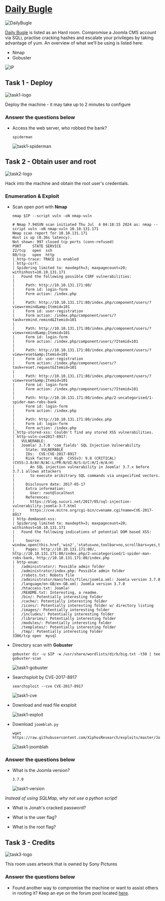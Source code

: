 # [Daily Bugle](https://tryhackme.com/r/room/dailybugle)

![DailyBugle](./images/DailyBugle.png)

[Daily Bugle](https://tryhackme.com/r/room/dailybugle) is listed as an Hard room. Compromise a Joomla CMS account via SQLi, practise cracking hashes and escalate your privileges by taking advantage of yum. An overview of what we’ll be using is listed here:

* Nmap
* Gobuster

![IP](./images/IP.png)

## Task 1 - Deploy

![task1-logo](./images/task1-logo.png)

Deploy the machine - it may take up to 2 minutes to configure

### Answer the questions below

* Access the web server, who robbed the bank?

	`spiderman`

	![task1-spiderman](./images/task1-spiderman.png)

## Task 2 - Obtain user and root

![task2-logo](./images/task2-logo.png)

Hack into the machine and obtain the root user's credentials.

### Enumeration & Exploit

* Scan open port with **Nmap**

	```
	nmap $IP --script vuln -oN nmap-vuln
	```

	```
	# Nmap 7.94SVN scan initiated Thu Jul  4 04:18:15 2024 as: nmap --script vuln -oN nmap-vuln 10.10.131.171
	Nmap scan report for 10.10.131.171
	Host is up (0.36s latency).
	Not shown: 997 closed tcp ports (conn-refused)
	PORT     STATE SERVICE
	22/tcp   open  ssh
	80/tcp   open  http
	|_http-trace: TRACE is enabled
	| http-csrf: 
	| Spidering limited to: maxdepth=3; maxpagecount=20; withinhost=10.10.131.171
	|   Found the following possible CSRF vulnerabilities: 
	|     
	|     Path: http://10.10.131.171:80/
	|     Form id: login-form
	|     Form action: /index.php
	|     
	|     Path: http://10.10.131.171:80/index.php/component/users/?view=remind&amp;Itemid=101
	|     Form id: user-registration
	|     Form action: /index.php/component/users/?task=remind.remind&Itemid=101
	|     
	|     Path: http://10.10.131.171:80/index.php/component/users/?view=remind&amp;Itemid=101
	|     Form id: login-form
	|     Form action: /index.php/component/users/?Itemid=101
	|     
	|     Path: http://10.10.131.171:80/index.php/component/users/?view=reset&amp;Itemid=101
	|     Form id: user-registration
	|     Form action: /index.php/component/users/?task=reset.request&Itemid=101
	|     
	|     Path: http://10.10.131.171:80/index.php/component/users/?view=reset&amp;Itemid=101
	|     Form id: login-form
	|     Form action: /index.php/component/users/?Itemid=101
	|     
	|     Path: http://10.10.131.171:80/index.php/2-uncategorised/1-spider-man-robs-bank
	|     Form id: login-form
	|     Form action: /index.php
	|     
	|     Path: http://10.10.131.171:80/index.php
	|     Form id: login-form
	|_    Form action: /index.php
	|_http-stored-xss: Couldn't find any stored XSS vulnerabilities.
	| http-vuln-cve2017-8917: 
	|   VULNERABLE:
	|   Joomla! 3.7.0 'com_fields' SQL Injection Vulnerability
	|     State: VULNERABLE
	|     IDs:  CVE:CVE-2017-8917
	|     Risk factor: High  CVSSv3: 9.8 (CRITICAL) (CVSS:3.0/AV:N/AC:L/PR:N/UI:N/S:U/C:H/I:H/A:H)
	|       An SQL injection vulnerability in Joomla! 3.7.x before 3.7.1 allows attackers
	|       to execute aribitrary SQL commands via unspecified vectors.
	|       
	|     Disclosure date: 2017-05-17
	|     Extra information:
	|       User: root@localhost
	|     References:
	|       https://blog.sucuri.net/2017/05/sql-injection-vulnerability-joomla-3-7.html
	|_      https://cve.mitre.org/cgi-bin/cvename.cgi?name=CVE-2017-8917
	| http-dombased-xss: 
	| Spidering limited to: maxdepth=3; maxpagecount=20; withinhost=10.10.131.171
	|   Found the following indications of potential DOM based XSS: 
	|     
	|     Source: window.open(this.href,'win2','status=no,toolbar=no,scrollbars=yes,titlebar=no,menubar=no,resizable=yes,width=640,height=480,directories=no,location=no')
	|_    Pages: http://10.10.131.171:80/, http://10.10.131.171:80/index.php/2-uncategorised/1-spider-man-robs-bank, http://10.10.131.171:80/index.php
	| http-enum: 
	|   /administrator/: Possible admin folder
	|   /administrator/index.php: Possible admin folder
	|   /robots.txt: Robots file
	|   /administrator/manifests/files/joomla.xml: Joomla version 3.7.0
	|   /language/en-GB/en-GB.xml: Joomla version 3.7.0
	|   /htaccess.txt: Joomla!
	|   /README.txt: Interesting, a readme.
	|   /bin/: Potentially interesting folder
	|   /cache/: Potentially interesting folder
	|   /icons/: Potentially interesting folder w/ directory listing
	|   /images/: Potentially interesting folder
	|   /includes/: Potentially interesting folder
	|   /libraries/: Potentially interesting folder
	|   /modules/: Potentially interesting folder
	|   /templates/: Potentially interesting folder
	|_  /tmp/: Potentially interesting folder
	3306/tcp open  mysql
	```

* Directory scan with **Gobuster**

	```
	gobuster dir -u $IP -w /usr/share/wordlists/dirb/big.txt -t50 | tee gobuster-scan
	```

	![task1-gobuster](./images/task1-gobuster.png)

* Searchsploit by CVE-2017-8917

	```
	searchsploit --cve CVE-2017-8917
	```

	![task1-cve](./images/task1-cve.png)

* Download and read file exsploit

	![task1-exploit](./images/task1-exploit.png)

* Download `joomblah.py`
	
	```
	wget https://raw.githubusercontent.com/XiphosResearch/exploits/master/Joomblah/joomblah.py
	```

	![task1-joomblah](./images/task1-joomblah.png)

### Answer the questions below

* What is the Joomla version?

	`3.7.0`

	![task1-version](./images/task1-version.png)

*Instead of using SQLMap, why not use a python script!*

* What is Jonah's cracked password?

* What is the user flag?

* What is the root flag?

## Task 3 - Credits

![task3-logo](./images/task3-logo.png)

This room uses artwork that is owned by Sony Pictures

### Answer the questions below

* Found another way to compromise the machine or want to assist others in rooting it? Keep an eye on the forum post located [here](https://tryhackme.com/thread/5e1ef29a2eda9b0f20b151fd).
